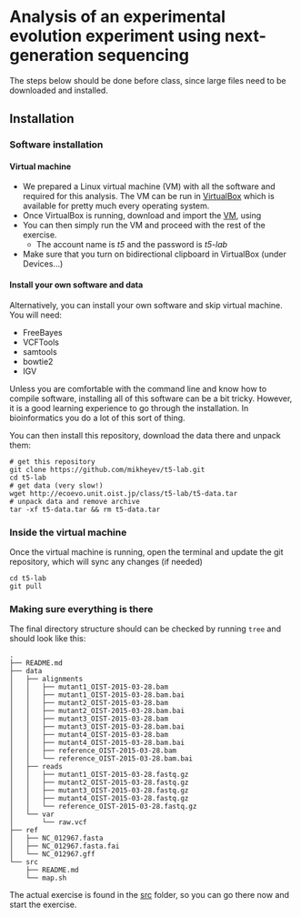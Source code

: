 # Analysis of an experimental evolution experiment using next-generation sequencing

The steps below should be done before class, since large files need to be downloaded and installed.

## Installation 

### Software installation

#### Virtual machine

- We prepared a Linux virtual machine (VM) with all the software and required for this analysis. The VM can be run in [VirtualBox](https://www.virtualbox.org/wiki/Downloads) which is available for pretty much every operating system.  
- Once VirtualBox is running, download and import the [VM](http://ecoevo.unit.oist.jp/class/t5-lab/T5.ova), using 
- You can then simply run the VM and proceed with the rest of the exercise.
     - The account name is *t5* and the password is *t5-lab*
- Make sure that you turn on bidirectional clipboard in VirtualBox (under Devices...)

#### Install your own software and data
Alternatively, you can install your own software and skip virtual machine. You will need:

- FreeBayes
- VCFTools
- samtools
- bowtie2
- IGV

Unless you are comfortable with the command line and know how to compile software, installing all of this software can be a bit tricky. However, it is a good learning experience to go through the installation. In bioinformatics you do a lot of this sort of thing. 

You can then install this repository, download the data there and unpack them:

	# get this repository
	git clone https://github.com/mikheyev/t5-lab.git   
	cd t5-lab 
	# get data (very slow!)
	wget http://ecoevo.unit.oist.jp/class/t5-lab/t5-data.tar
	# unpack data and remove archive
	tar -xf t5-data.tar && rm t5-data.tar

### Inside the virtual machine


Once the virtual machine is running, open the terminal and update the git repository, which will sync any changes (if needed)

	cd t5-lab
	git pull


### Making sure everything is there

The final directory structure should can be checked by running ```tree``` and should look like this:

```
.
├── README.md
├── data
│   ├── alignments
│   │   ├── mutant1_OIST-2015-03-28.bam
│   │   ├── mutant1_OIST-2015-03-28.bam.bai
│   │   ├── mutant2_OIST-2015-03-28.bam
│   │   ├── mutant2_OIST-2015-03-28.bam.bai
│   │   ├── mutant3_OIST-2015-03-28.bam
│   │   ├── mutant3_OIST-2015-03-28.bam.bai
│   │   ├── mutant4_OIST-2015-03-28.bam
│   │   ├── mutant4_OIST-2015-03-28.bam.bai
│   │   ├── reference_OIST-2015-03-28.bam
│   │   └── reference_OIST-2015-03-28.bam.bai
│   ├── reads
│   │   ├── mutant1_OIST-2015-03-28.fastq.gz
│   │   ├── mutant2_OIST-2015-03-28.fastq.gz
│   │   ├── mutant3_OIST-2015-03-28.fastq.gz
│   │   ├── mutant4_OIST-2015-03-28.fastq.gz
│   │   └── reference_OIST-2015-03-28.fastq.gz
│   └── var
│       └── raw.vcf
├── ref
│   ├── NC_012967.fasta
│   ├── NC_012967.fasta.fai
│   └── NC_012967.gff
└── src
    ├── README.md
    └── map.sh
```

The actual exercise is found in the [src](./src/) folder, so you can go there now and start the exercise.

